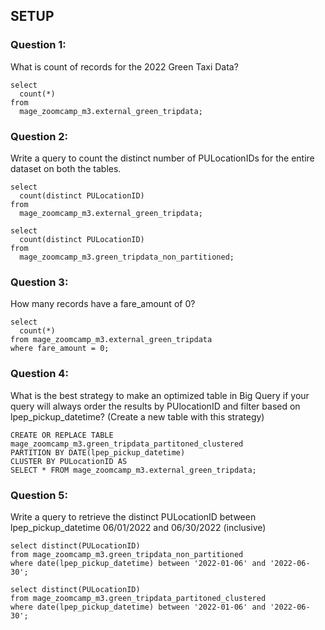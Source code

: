 ## SETUP

### Question 1:
What is count of records for the 2022 Green Taxi Data?
```
select
  count(*)
from
  mage_zoomcamp_m3.external_green_tripdata;
```

### Question 2:
Write a query to count the distinct number of PULocationIDs for the entire dataset on both the tables.
```
select
  count(distinct PULocationID)
from
  mage_zoomcamp_m3.external_green_tripdata;
```
```
select
  count(distinct PULocationID)
from
  mage_zoomcamp_m3.green_tripdata_non_partitioned;
```


### Question 3:
How many records have a fare_amount of 0?
```
select
  count(*)
from mage_zoomcamp_m3.external_green_tripdata
where fare_amount = 0;
```


### Question 4:
What is the best strategy to make an optimized table in Big Query if your query will always order the results by PUlocationID and filter based on lpep_pickup_datetime? (Create a new table with this strategy)
```
CREATE OR REPLACE TABLE mage_zoomcamp_m3.green_tripdata_partitoned_clustered
PARTITION BY DATE(lpep_pickup_datetime)
CLUSTER BY PULocationID AS
SELECT * FROM mage_zoomcamp_m3.external_green_tripdata;
```

### Question 5:
Write a query to retrieve the distinct PULocationID between lpep_pickup_datetime 06/01/2022 and 06/30/2022 (inclusive)
```
select distinct(PULocationID)
from mage_zoomcamp_m3.green_tripdata_non_partitioned
where date(lpep_pickup_datetime) between '2022-01-06' and '2022-06-30';
```
```
select distinct(PULocationID)
from mage_zoomcamp_m3.green_tripdata_partitoned_clustered
where date(lpep_pickup_datetime) between '2022-01-06' and '2022-06-30';
```